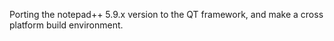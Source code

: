 Porting the notepad++ 5.9.x version to the QT framework, and make a cross platform build environment.
